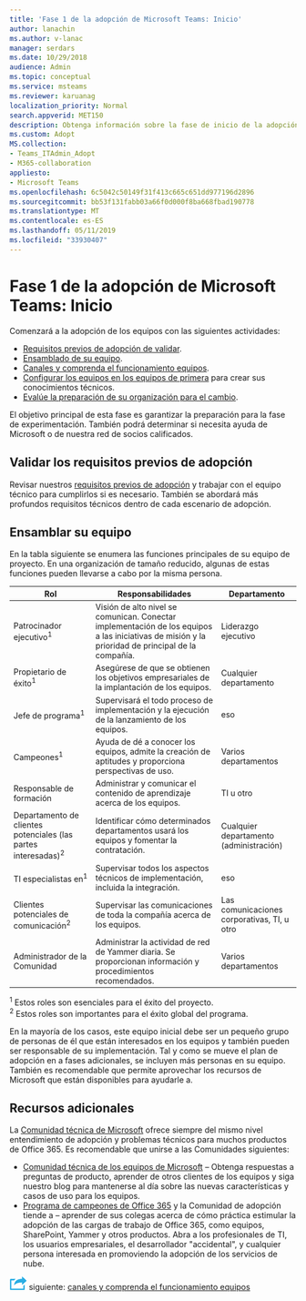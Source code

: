 ```yaml
---
title: 'Fase 1 de la adopción de Microsoft Teams: Inicio'
author: lanachin
ms.author: v-lanac
manager: serdars
ms.date: 10/29/2018
audience: Admin
ms.topic: conceptual
ms.service: msteams
ms.reviewer: karuanag
localization_priority: Normal
search.appverid: MET150
description: Obtenga información sobre la fase de inicio de la adopción de los equipos.
ms.custom: Adopt
MS.collection:
- Teams_ITAdmin_Adopt
- M365-collaboration
appliesto:
- Microsoft Teams
ms.openlocfilehash: 6c5042c50149f31f413c665c651dd977196d2896
ms.sourcegitcommit: bb53f131fabb03a66f0d000f8ba668fbad190778
ms.translationtype: MT
ms.contentlocale: es-ES
ms.lasthandoff: 05/11/2019
ms.locfileid: "33930407"
---
```

# <a name="microsoft-teams-adoption-phase-1---start"></a>Fase 1 de la adopción de Microsoft Teams: Inicio

Comenzará a la adopción de los equipos con las siguientes actividades:

- [Requisitos previos de adopción de validar](#validate-adoption-prerequisites).
- [Ensamblado de su equipo](#assemble-your-team).
- [Canales y comprenda el funcionamiento equipos](teams-adoption-understand-teams-and-channels.md).
- [Configurar los equipos en los equipos de primera](teams-adoption-your-first-teams.md) para crear sus conocimientos técnicos.
- [Evalúe la preparación de su organización para el cambio](teams-adoption-assess-readiness.md).

El objetivo principal de esta fase es garantizar la preparación para la fase de experimentación. También podrá determinar si necesita ayuda de Microsoft o de nuestra red de socios calificados.  

## <a name="validate-adoption-prerequisites"></a>Validar los requisitos previos de adopción

Revisar nuestros [requisitos previos de adopción](teams-adoption-get-started.md#adoption-prerequisites) y trabajar con el equipo técnico para cumplirlos si es necesario. También se abordará más profundos requisitos técnicos dentro de cada escenario de adopción.

## <a name="assemble-your-team"></a>Ensamblar su equipo

En la tabla siguiente se enumera las funciones principales de su equipo de proyecto. En una organización de tamaño reducido, algunas de estas funciones pueden llevarse a cabo por la misma persona.

| Rol | Responsabilidades | Departamento |
| ---- | ---------------- | ---------- |
| Patrocinador ejecutivo<sup>1</sup> | Visión de alto nivel se comunican. Conectar implementación de los equipos a las iniciativas de misión y la prioridad de principal de la compañía. | Liderazgo ejecutivo |
| Propietario de éxito<sup>1</sup> | Asegúrese de que se obtienen los objetivos empresariales de la implantación de los equipos. | Cualquier departamento |
| Jefe de programa<sup>1</sup> | Supervisará el todo proceso de implementación y la ejecución de la lanzamiento de los equipos. | eso |
| Campeones<sup>1</sup> | Ayuda de dé a conocer los equipos, admite la creación de aptitudes y proporciona perspectivas de uso. | Varios departamentos |
| Responsable de formación | Administrar y comunicar el contenido de aprendizaje acerca de los equipos. | TI u otro |
| Departamento de clientes potenciales (las partes interesadas)<sup>2</sup> | Identificar cómo determinados departamentos usará los equipos y fomentar la contratación. | Cualquier departamento (administración) |
| TI especialistas en<sup>1</sup> | Supervisar todos los aspectos técnicos de implementación, incluida la integración. | eso |
| Clientes potenciales de comunicación<sup>2</sup> | Supervisar las comunicaciones de toda la compañía acerca de los equipos. | Las comunicaciones corporativas, TI, u otro |
| Administrador de la Comunidad | Administrar la actividad de red de Yammer diaria. Se proporcionan información y procedimientos recomendados. | Varios departamentos |

<sup>1</sup> Estos roles son esenciales para el éxito del proyecto.</br>
<sup>2</sup> Estos roles son importantes para el éxito global del programa.

En la mayoría de los casos, este equipo inicial debe ser un pequeño grupo de personas de él que están interesados en los equipos y también pueden ser responsable de su implementación. Tal y como se mueve el plan de adopción en a fases adicionales, se incluyen más personas en su equipo. También es recomendable que permite aprovechar los recursos de Microsoft que están disponibles para ayudarle a. 

## <a name="additional-resources"></a>Recursos adicionales

La [Comunidad técnica de Microsoft](https://aka.ms/TechCommunity) ofrece siempre del mismo nivel entendimiento de adopción y problemas técnicos para muchos productos de Office 365. Es recomendable que unirse a las Comunidades siguientes:

- [Comunidad técnica de los equipos de Microsoft](https://aka.ms/TeamsCommunity) – Obtenga respuestas a preguntas de producto, aprender de otros clientes de los equipos y siga nuestro blog para mantenerse al día sobre las nuevas características y casos de uso para los equipos. 
- [Programa de campeones de Office 365](https://aka.ms/O365Champions) y la Comunidad de adopción tiende a – aprender de sus colegas acerca de cómo práctica estimular la adopción de las cargas de trabajo de Office 365, como equipos, SharePoint, Yammer y otros productos. Abra a los profesionales de TI, los usuarios empresariales, el desarrollador "accidental", y cualquier persona interesada en promoviendo la adopción de los servicios de nube.  


![Icono de pasos siguiente](media/teams-adoption-next-icon.png) siguiente: [canales y comprenda el funcionamiento equipos](teams-adoption-understand-teams-and-channels.md)
